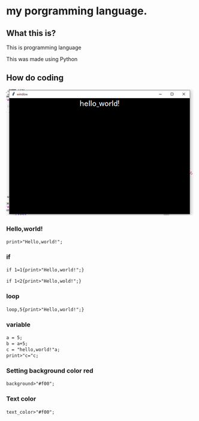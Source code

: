 # my porgramming language.
## What this is?
This is programming language

This was made using Python
## How do coding
![hello,world](hello.png)
### Hello,world!
```
print>"Hello,world!";
```
### if
```
if 1=1{print>"Hello,world!";}
```
```
if 1<2{print>"Hello,wold!";}
```
### loop
```
loop,5{print>"Hello,world!";}
```
### variable
```
a = 5;
b = a+5;
c = "hello,world!"a;
print>"c="c;
```
### Setting background color red
```
background>"#f00";
```
### Text color
```
text_color>"#f00";
```
